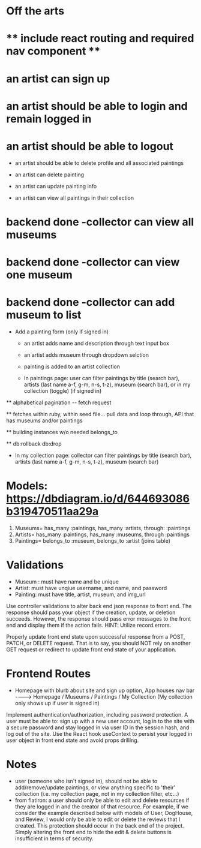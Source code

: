 
  # Off the arts

  # ** include react routing and required nav component **
  
  # an artist can sign up
  # an artist should be able to login and remain logged in
  # an artist should be able to logout
  - an artist should be able to delete profile and all associated paintings


  - an artist can delete painting
  - an artist can update painting info

  - an artist can view all paintings in their collection

  # backend done -collector can view all museums 
  # backend done -collector can view one museum
  # backend done -collector can add museum to list

- Add a painting form (only if signed in)
  - an artist adds name and description through text input box
  - an artist adds museum through dropdown selction
  - painting is added to an artist collection

  - In paintings page: user can filter paintings by title (search bar), artists (last name a-f, g-m, n-s, t-z), museum (search bar), or in my collection (toggle) (if signed in)

 ** alphabetical pagination -- fetch request

 ** fetches within ruby, within seed file... pull data and loop through, API that has museums and/or paintings

 ** building instances w/o needed belongs_to

 ** db:rollback db:drop

  - In my collection page: collector  can filter paintings by title (search bar), artists (last name a-f, g-m, n-s, t-z), museum (search bar)

  # Models: https://dbdiagram.io/d/644693086b319470511aa29a
  1. Museums= has_many :paintings, has_many :artists, through: :paintings
  2. Artists= has_many :paintings, has_many :museums, through :paintings
  3. Paintings= belongs_to :museum, belongs_to :artist (joins table)

# Validations
- Museum : must have name and be unique
- Artist: must have unqiue username, and name, and password
- Painting: must have title, artist, museum, and img_url

Use controller validations to alter back end json response to front end. The response should pass your object if the creation, update, or deletion succeeds. However, the response should pass error messages to the front end and display them if the action fails. HINT: Utilize record.errors.

Properly update front end state upon successful response from a POST, PATCH, or DELETE request. That is to say, you should NOT rely on another GET request or redirect to update front end state of your application.

# Frontend Routes
 - Homepage with blurb about site and sign up option, App houses nav bar ----> Homepage / Museums / Paintings / My Collection (My collection only shows up if user is signed in)

Implement authentication/authorization, including password protection. A user must be able to:
sign up with a new user account,
log in to the site with a secure password and stay logged in via user ID in the session hash, and
log out of the site.
Use the React hook useContext to persist your logged in user object in front end state and avoid props drilling.

# Notes

- user (someone who isn't signed in), should not be able to add/remove/update paintings, or view anything specific to 'their' collection (i.e. my collection page, not in my collection filter, etc...)
- from flatiron: a user should only be able to edit and delete resources if they are logged in and the creator of that resource. For example, if we consider the example described below with models of User, DogHouse, and Review, I would only be able to edit or delete the reviews that I created. This protection should occur in the back end of the project. Simply altering the front end to hide the edit & delete buttons is insufficient in terms of security.
